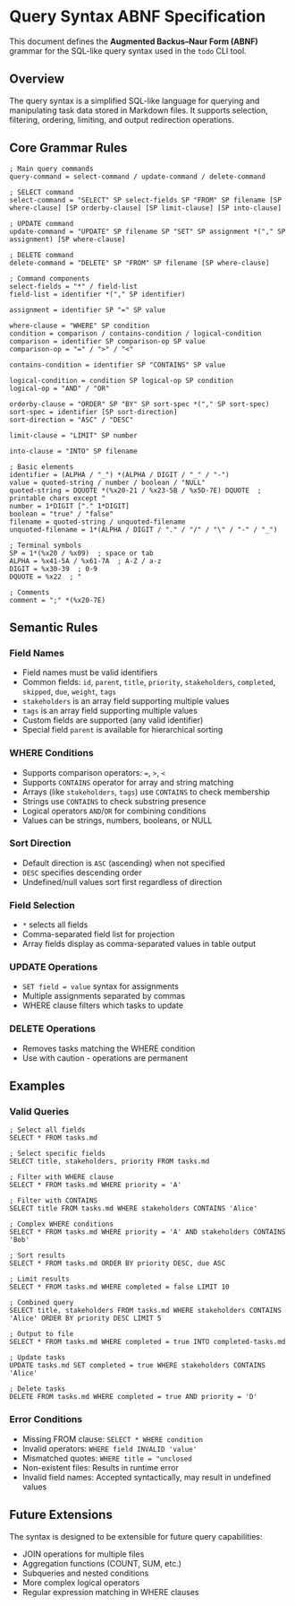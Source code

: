 # Query Syntax ABNF Specification

This document defines the **Augmented Backus–Naur Form (ABNF)** grammar for the SQL-like query syntax used in the `todo` CLI tool.

## Overview

The query syntax is a simplified SQL-like language for querying and manipulating task data stored in Markdown files. It supports selection, filtering, ordering, limiting, and output redirection operations.

## Core Grammar Rules

```abnf
; Main query commands
query-command = select-command / update-command / delete-command

; SELECT command
select-command = "SELECT" SP select-fields SP "FROM" SP filename [SP where-clause] [SP orderby-clause] [SP limit-clause] [SP into-clause]

; UPDATE command
update-command = "UPDATE" SP filename SP "SET" SP assignment *("," SP assignment) [SP where-clause]

; DELETE command
delete-command = "DELETE" SP "FROM" SP filename [SP where-clause]

; Command components
select-fields = "*" / field-list
field-list = identifier *("," SP identifier)

assignment = identifier SP "=" SP value

where-clause = "WHERE" SP condition
condition = comparison / contains-condition / logical-condition
comparison = identifier SP comparison-op SP value
comparison-op = "=" / ">" / "<"

contains-condition = identifier SP "CONTAINS" SP value

logical-condition = condition SP logical-op SP condition
logical-op = "AND" / "OR"

orderby-clause = "ORDER" SP "BY" SP sort-spec *("," SP sort-spec)
sort-spec = identifier [SP sort-direction]
sort-direction = "ASC" / "DESC"

limit-clause = "LIMIT" SP number

into-clause = "INTO" SP filename

; Basic elements
identifier = (ALPHA / "_") *(ALPHA / DIGIT / "_" / "-")
value = quoted-string / number / boolean / "NULL"
quoted-string = DQUOTE *(%x20-21 / %x23-5B / %x5D-7E) DQUOTE  ; printable chars except "
number = 1*DIGIT ["." 1*DIGIT]
boolean = "true" / "false"
filename = quoted-string / unquoted-filename
unquoted-filename = 1*(ALPHA / DIGIT / "." / "/" / "\" / "-" / "_")

; Terminal symbols
SP = 1*(%x20 / %x09)  ; space or tab
ALPHA = %x41-5A / %x61-7A  ; A-Z / a-z
DIGIT = %x30-39  ; 0-9
DQUOTE = %x22  ; "

; Comments
comment = ";" *(%x20-7E)
```

## Semantic Rules

### Field Names
- Field names must be valid identifiers
- Common fields: `id`, `parent`, `title`, `priority`, `stakeholders`, `completed`, `skipped`, `due`, `weight`, `tags`
- `stakeholders` is an array field supporting multiple values
- `tags` is an array field supporting multiple values
- Custom fields are supported (any valid identifier)
- Special field `parent` is available for hierarchical sorting

### WHERE Conditions
- Supports comparison operators: `=`, `>`, `<`
- Supports `CONTAINS` operator for array and string matching
- Arrays (like `stakeholders`, `tags`) use `CONTAINS` to check membership
- Strings use `CONTAINS` to check substring presence
- Logical operators `AND`/`OR` for combining conditions
- Values can be strings, numbers, booleans, or NULL

### Sort Direction
- Default direction is `ASC` (ascending) when not specified
- `DESC` specifies descending order
- Undefined/null values sort first regardless of direction

### Field Selection
- `*` selects all fields
- Comma-separated field list for projection
- Array fields display as comma-separated values in table output

### UPDATE Operations
- `SET field = value` syntax for assignments
- Multiple assignments separated by commas
- WHERE clause filters which tasks to update

### DELETE Operations
- Removes tasks matching the WHERE condition
- Use with caution - operations are permanent

## Examples

### Valid Queries
```
; Select all fields
SELECT * FROM tasks.md

; Select specific fields
SELECT title, stakeholders, priority FROM tasks.md

; Filter with WHERE clause
SELECT * FROM tasks.md WHERE priority = 'A'

; Filter with CONTAINS
SELECT title FROM tasks.md WHERE stakeholders CONTAINS 'Alice'

; Complex WHERE conditions
SELECT * FROM tasks.md WHERE priority = 'A' AND stakeholders CONTAINS 'Bob'

; Sort results
SELECT * FROM tasks.md ORDER BY priority DESC, due ASC

; Limit results
SELECT * FROM tasks.md WHERE completed = false LIMIT 10

; Combined query
SELECT title, stakeholders FROM tasks.md WHERE stakeholders CONTAINS 'Alice' ORDER BY priority DESC LIMIT 5

; Output to file
SELECT * FROM tasks.md WHERE completed = true INTO completed-tasks.md

; Update tasks
UPDATE tasks.md SET completed = true WHERE stakeholders CONTAINS 'Alice'

; Delete tasks
DELETE FROM tasks.md WHERE completed = true AND priority = 'D'
```

### Error Conditions
- Missing FROM clause: `SELECT * WHERE condition`
- Invalid operators: `WHERE field INVALID 'value'`
- Mismatched quotes: `WHERE title = "unclosed`
- Non-existent files: Results in runtime error
- Invalid field names: Accepted syntactically, may result in undefined values

## Future Extensions
The syntax is designed to be extensible for future query capabilities:
- JOIN operations for multiple files
- Aggregation functions (COUNT, SUM, etc.)
- Subqueries and nested conditions
- More complex logical operators
- Regular expression matching in WHERE clauses
